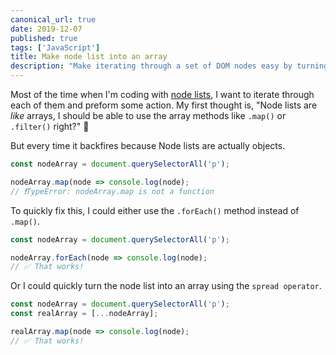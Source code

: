 ```yaml
---
canonical_url: true
date: 2019-12-07
published: true
tags: ['JavaScript']
title: Make node list into an array
description: "Make iterating through a set of DOM nodes easy by turning a Node List into an array."
---
```


Most of the time when I'm coding with [node lists](https://developer.mozilla.org/en-US/docs/Web/API/NodeList), I want to iterate through each of them and preform some action. My first thought is, "Node lists are _like_ arrays, I should be able to use the array methods like `.map()` or `.filter()` right?" 🤔

But every time it backfires because Node lists are actually objects.

```javascript
const nodeArray = document.querySelectorAll('p');

nodeArray.map(node => console.log(node);
// ❗️TypeError: nodeArray.map is not a function
```

To quickly fix this, I could either use the `.forEach()` method instead of `.map()`.

```javascript
const nodeArray = document.querySelectorAll('p');

nodeArray.forEach(node => console.log(node);
// ✅ That works!
```

Or I could quickly turn the node list into an array using the `spread operator`.

```javascript
const nodeArray = document.querySelectorAll('p');
const realArray = [...nodeArray];

realArray.map(node => console.log(node);
// ✅ That works!
```